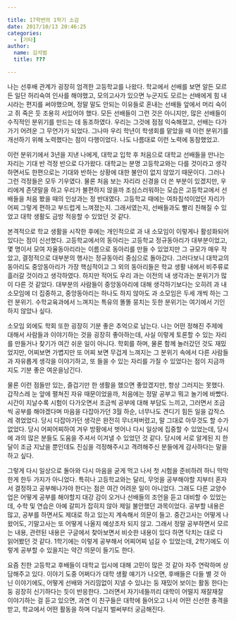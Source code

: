```yaml
---

title: 17학번의 1학기 소감
date: 2017/10/13 20:46:25
categories:
  - [기타]
author:
  name: 김석범
  title: ???

---
```


나는 선후배 관계가 굉장히 엄격한 고등학교를 나왔다. 학교에서 선배를 보면 알든 모르든 일단 허리숙여 인사를 해야했고, 모의고사가 있으면 누군지도 모르는 선배에게 힘 내시라는 편지를 써야했으며, 정말 말도 안되는 이유들로 혼내는 선배들 앞에서 머리 숙이고 쥐 죽은 듯 조용히 서있어야 했다. 모든 선배들이 그런 것은 아니지만, 많은 선배들이 수직적인 분위기를 만드는 데 동조하였다. 우리는 그것에 점점 익숙해졌고, 선배는 다가가기 어려운 그 무언가가 되었다. 그나마 우리 학년이 학생회를 맡았을 때 이런 분위기를 개선하기 위해 노력했다는 점이 다행이었다. 나도 나름대로 이런 노력에 동참했었고.

이런 분위기에서 3년을 지낸 나에게, 대학교 입학 후 처음으로 대학교 선배들을 만나는 자리는 기대 반 걱정 반으로 다가왔다. 대학교는 분명 고등학교와는 다를 것이라고 생각하면서도 한편으로는 기대와 반하는 상황에 대한 불안이 없지 않았기 때문이다. 그러나 그런 걱정들은 모두 기우였다. 물론 처음 보는 자리라 신경을 더 쓴 부분이 있겠지만, 우리에게 존댓말을 하고 우리가 불편하지 않을까 조심스러워하는 모습은 고등학교에서 선배들을 처음 봤을 때의 인상과는 정 반대였다. 고등학교 때에는 여좌침석이었던 자리가 어찌 그렇게 편하고 부드럽게 느껴졌는지. 그래서였는지, 선배들과도 빨리 친해질 수 있었고 대학 생활도 금방 적응할 수 있었던 것 같다.

본격적으로 학교 생활을 시작한 후에는 개인적으로 과 내 소모임이 이렇게나 활성화되어있다는 점이 신선했다. 고등학교에서의 동아리는 고등학교 정규동아리가 대부분이었고, 몇 명이서 모여 자율동아리라는 이름으로 동아리를 만들 수 있었지만 그 규모가 매우 작았고, 결정적으로 대부분의 행사는 정규동아리 중심으로 돌아갔다. 그러다보니 대학교의 동아리도 중앙동아리가 가장 핵심적이고 그 외의 동아리들은 학교 생활 내에서 비주류로 흘러갈 것이라고 생각하였다. 하지만 적어도 우리 과는 이전의 내 생각과는 분위기가 많이 다른 것 같았다. 대부분의 사람들이 중앙동아리에 대해 생각하기보다는 오히려 과 내 소모임에 더 집중하고, 중앙동아리는 하나도 하지 않아도 과 소모임은 두세 개씩 하는 그런 분위기. 수학교육과에서 느껴지는 특유의 똘똘 뭉치는 듯한 분위기는 여기에서 기인하지 않았나 싶다.

소모임 외에도 학회 또한 굉장히 기분 좋은 추억으로 남는다. 나는 어떤 정해진 주제에 대해서 사람들과 이야기하는 것을 굉장히 좋아하는데, 사실 이렇게 토론할 수 있는 자리를 만들거나 찾기가 여간 쉬운 일이 아니다. 학회를 하며, 물론 함께 놀러갔던 것도 재밌었지만, 어찌보면 가볍지만 또 어찌 보면 무겁게 느껴지는 그 분위기 속에서 다른 사람들과 자유롭게 생각을 이야기하고, 또 들을 수 있는 자리를 가질 수 있었다는 점이 지금까지도 기분 좋은 여운을남긴다.

물론 이런 점들만 있는, 즐겁기만 한 생활을 했으면 좋았겠지만, 항상 그러지는 못했다. 갑작스레 눈 앞에 펼쳐진 자유 때문이었을까, 처음에는 정말 공부고 뭐고 놀기에 바빴다. 시간이 지날수록 시험이 다가오면서 조금씩 공부에 대해 부담도 느끼고, 그러면서 조금씩 공부를 해야겠다며 마음을 다잡아가던 3월 하순, 너무나도 견디기 힘든 일을 갑작스레 겪었었다. 당시 다잡아가던 생각은 완전히 무너져버렸고, 말 그대로 아무것도 할 수가 없었다. 당시 어찌어찌하여 겨우 방황에서 벗어나 다시 일상에 집중할 수 있었는데, 당시에 과의 많은 분들도 도움을 주셔서 이겨낼 수 있었던 것 같다. 당시에 서로 알게된 지 한 달이 조금 지났을 뿐인데도 진심을 걱정해주시고 격려해주신 분들에게 감사하다는 말을 하고 싶다.

그렇게 다시 일상으로 돌아와 다시 마음을 굳게 먹고 나서 첫 시험을 준비하려 하니 막막한게 한두 가지가 아니었다. 특히나 고등학교와는 달리, 무엇을 공부해야할 지부터 혼자서 결정하고 공부해나가야 한다는 점은 여간 어려운 일이 아니었다. 그래도 다른 교양수업은 어떻게 공부를 해야할지 대강 감이 오거나 선배들의 조언을 듣고 대비할 수 있었는데, 수학 및 연습은 아예 갈피가 잡히지 않아 제일 불안했던 과목이었다. 공부할 내용은 많고, 공부를 하면서도 제대로 하고 있는지 계속해서 의문이 들고. 중간고사는 어떻게 나왔어도, 기말고사는 또 어떻게 나올지 예상조차 되지 않고. 그래서 정말 공부하면서 모르는 내용, 관련된 내용은 구글에서 찾아보면서 비슷한 내용이 있다 하면 닥치는 대로 다 읽어봤던 것 같다. 1학기에는 이렇게 공부해서 어찌어찌 넘길 수 있었는데, 2학기에도 이렇게 공부할 수 있을지는 약간 의문이 들기도 한다.

요즘 친한 고등학교 후배들이 대학교 입시에 대해 고민이 많은 것 같아 자주 연락하며 상담해주고 있다. 이야기 도중 어쩌다가 대학 생활 얘기가 나오면, 후배들은 다들 별 것 아닌 이야기에도, 어떻게 선배와 거리낌없이 지낼 수 있냐는 둥 재밌어 보이는 활동 한다는 둥 굉장히 신기하다는 듯이 반응한다. 그러면서 자기네들끼리 대학이 어떨지 재잘재잘 이야기하는 걸 듣고 있으면, 과연 이 친구들은 대학에 들어오고 나서 어떤 신선한 충격을 받고, 학교에서 어떤 활동을 하며 다닐지 벌써부터 궁금해진다.
